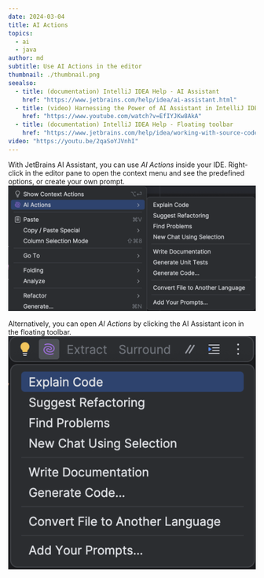 ```yaml
---
date: 2024-03-04
title: AI Actions
topics:
  - ai
  - java
author: md
subtitle: Use AI Actions in the editor
thumbnail: ./thumbnail.png
seealso:
  - title: (documentation) IntelliJ IDEA Help - AI Assistant
    href: "https://www.jetbrains.com/help/idea/ai-assistant.html"
  - title: (video) Harnessing the Power of AI Assistant in IntelliJ IDEA
    href: "https://www.youtube.com/watch?v=EfIYJKw8AkA"
  - title: (documentation) IntelliJ IDEA Help - Floating toolbar
    href: "https://www.jetbrains.com/help/idea/working-with-source-code.html#floating_toolbar"
video: "https://youtu.be/2qaSoYJVnhI"
---
```


With JetBrains AI Assistant, you can use _AI Actions_ inside your IDE. Right-click in the editor pane to open the context menu and see the predefined options, or create your own prompt.
![AI Actions](ai-actions.png)

Alternatively, you can open _AI Actions_ by clicking the AI Assistant icon in the floating toolbar.
![Floating toolbar](floating-toolbar.png)
